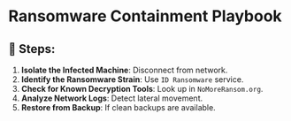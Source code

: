 # Ransomware Containment Playbook

## 🚨 Steps:
1. **Isolate the Infected Machine**: Disconnect from network.
2. **Identify the Ransomware Strain**: Use `ID Ransomware` service.
3. **Check for Known Decryption Tools**: Look up in `NoMoreRansom.org`.
4. **Analyze Network Logs**: Detect lateral movement.
5. **Restore from Backup**: If clean backups are available.
